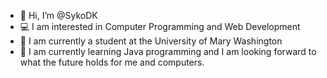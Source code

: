 - 👋 Hi, I’m @SykoDK
- 💻 I am interested in Computer Programming and Web Development
- 🦅 I am currently a student at the University of Mary Washington
- 🤞 I am currently learning Java programming and I am looking forward to what the future holds for me and computers.

<!---
SykoDK/SykoDK is a ✨ special ✨ repository because its `README.md` (this file) appears on your GitHub profile.
You can click the Preview link to take a look at your changes.
--->
